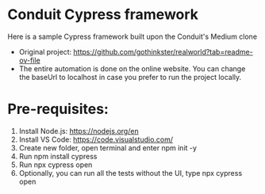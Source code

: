 # Conduit Cypress framework
Here is a sample Cypress framework built upon the Conduit's Medium clone
* Original project: https://github.com/gothinkster/realworld?tab=readme-ov-file
* The entire automation is done on the online website. You can change the baseUrl to localhost in case you prefer to run the project locally.

# Pre-requisites:
1. Install Node.js: https://nodejs.org/en
2. Install VS Code: https://code.visualstudio.com/
3. Create new folder, open terminal and enter npm init -y
4. Run npm install cypress
5. Run npx cypress open
6. Optionally, you can run all the tests without the UI, type npx cypress open
